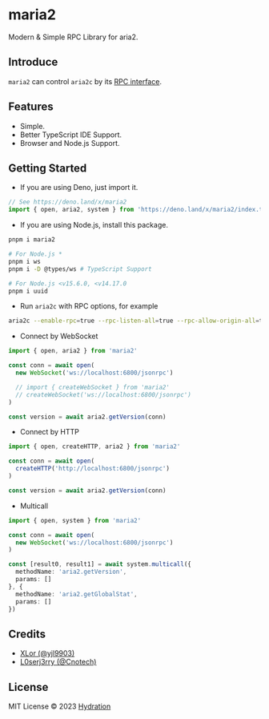 # maria2

Modern & Simple RPC Library for aria2.

## Introduce
`maria2` can control `aria2c` by its [RPC interface](https://aria2.github.io/manual/en/html/aria2c.html#rpc-interface).

## Features
- Simple.
- Better TypeScript IDE Support.
- Browser and Node.js Support.

## Getting Started

- If you are using Deno, just import it.
```ts
// See https://deno.land/x/maria2
import { open, aria2, system } from 'https://deno.land/x/maria2/index.ts'
```

- If you are using Node.js, install this package.
```sh
pnpm i maria2

# For Node.js *
pnpm i ws
pnpm i -D @types/ws # TypeScript Support

# For Node.js <v15.6.0, <v14.17.0
pnpm i uuid
```

- Run `aria2c` with RPC options, for example
```sh
aria2c --enable-rpc=true --rpc-listen-all=true --rpc-allow-origin-all=true --rpc-listen-port=6800
```

- Connect by WebSocket
```ts
import { open, aria2 } from 'maria2'

const conn = await open(
  new WebSocket('ws://localhost:6800/jsonrpc')

  // import { createWebSocket } from 'maria2'
  // createWebSocket('ws://localhost:6800/jsonrpc')
)

const version = await aria2.getVersion(conn)
```

- Connect by HTTP
```ts
import { open, createHTTP, aria2 } from 'maria2'

const conn = await open(
  createHTTP('http://localhost:6800/jsonrpc')
)

const version = await aria2.getVersion(conn)
```

- Multicall
```ts
import { open, system } from 'maria2'

const conn = await open(
  new WebSocket('ws://localhost:6800/jsonrpc')
)

const [result0, result1] = await system.multicall({
  methodName: 'aria2.getVersion',
  params: []
}, {
  methodName: 'aria2.getGlobalStat',
  params: []
})
```

## Credits
- [XLor (@yjl9903)](https://github.com/yjl9903)
- [L0serj3rry (@Cnotech)](https://github.com/Cnotech)

## License
MIT License © 2023 [Hydration](https://github.com/hydrati)